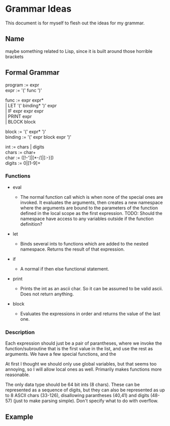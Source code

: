 # Grammar Ideas

This document is for myself to flesh out the ideas for my grammar. 

## Name

maybe something related to Lisp, since it is built around those horrible brackets

## Formal Grammar

program := expr                     \
expr := '(' func ')'

func := expr expr*                 \
    | LET '(' binding* ')' expr    \
    | IF expr expr expr            \
    | PRINT expr                   \
    | BLOCK block

block := '(' expr* ')'              \
binding := '(' expr block expr ')'  

int := chars | digits               \
chars := char+                      \
char := ([!-']|[\*-/]|[:-}])        \
digits := 0|[1-9]+            

### Functions

* eval
  * The normal function call which is when none of the special ones are invoked. It evaluates the arguments, then creates a new namespace where the arguments are bound to the parameters of the function defined in the local scope as the first expression. TODO: Should the namespace have access to any variables outside if the function definition?

* let
  * Binds several ints to functions which are added to the nested namespace. Returns the result of that expression.
* if 
  * A normal if then else functional statement.
* print
  * Prints the int as an ascii char. So it can be assumed to be valid ascii. Does not return anything.
* block
  * Evaluates the expressions in order and returns the value of the last one. 

### Description

Each expression should just be a pair of parantheses, where we invoke the function/subroutine that is the first value in the list, and use the rest as arguments. We have a few special functions, and the 

At first I thought we should only use global variables, but that seems too annoying, so I will allow local ones as well. Primarily makes functions more reasonable.

The only data type should be 64 bit ints (8 chars). These can be represented as a sequence of digits, but they can also be represented as up to 8 ASCII chars (33-126), disallowing parantheses (40,41) and digits (48-57) (just to make parsing simple). Don't specify what to do with overflow.

## Example